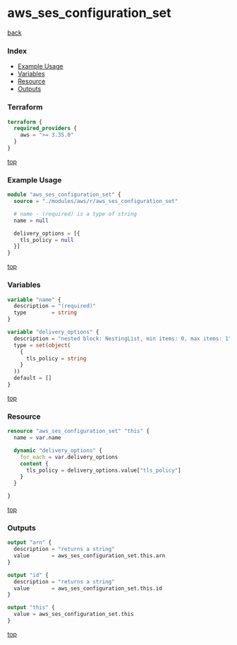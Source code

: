 # aws_ses_configuration_set

[back](../aws.md)

### Index

- [Example Usage](#example-usage)
- [Variables](#variables)
- [Resource](#resource)
- [Outputs](#outputs)

### Terraform

```terraform
terraform {
  required_providers {
    aws = ">= 3.35.0"
  }
}
```

[top](#index)

### Example Usage

```terraform
module "aws_ses_configuration_set" {
  source = "./modules/aws/r/aws_ses_configuration_set"

  # name - (required) is a type of string
  name = null

  delivery_options = [{
    tls_policy = null
  }]
}
```

[top](#index)

### Variables

```terraform
variable "name" {
  description = "(required)"
  type        = string
}

variable "delivery_options" {
  description = "nested block: NestingList, min items: 0, max items: 1"
  type = set(object(
    {
      tls_policy = string
    }
  ))
  default = []
}
```

[top](#index)

### Resource

```terraform
resource "aws_ses_configuration_set" "this" {
  name = var.name

  dynamic "delivery_options" {
    for_each = var.delivery_options
    content {
      tls_policy = delivery_options.value["tls_policy"]
    }
  }

}
```

[top](#index)

### Outputs

```terraform
output "arn" {
  description = "returns a string"
  value       = aws_ses_configuration_set.this.arn
}

output "id" {
  description = "returns a string"
  value       = aws_ses_configuration_set.this.id
}

output "this" {
  value = aws_ses_configuration_set.this
}
```

[top](#index)